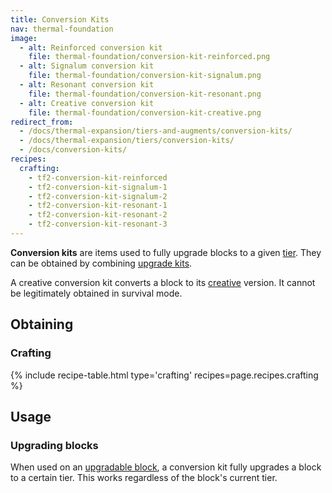 ```yaml
---
title: Conversion Kits
nav: thermal-foundation
image:
  - alt: Reinforced conversion kit
    file: thermal-foundation/conversion-kit-reinforced.png
  - alt: Signalum conversion kit
    file: thermal-foundation/conversion-kit-signalum.png
  - alt: Resonant conversion kit
    file: thermal-foundation/conversion-kit-resonant.png
  - alt: Creative conversion kit
    file: thermal-foundation/conversion-kit-creative.png
redirect_from:
  - /docs/thermal-expansion/tiers-and-augments/conversion-kits/
  - /docs/thermal-expansion/tiers/conversion-kits/
  - /docs/conversion-kits/
recipes:
  crafting:
    - tf2-conversion-kit-reinforced
    - tf2-conversion-kit-signalum-1
    - tf2-conversion-kit-signalum-2
    - tf2-conversion-kit-resonant-1
    - tf2-conversion-kit-resonant-2
    - tf2-conversion-kit-resonant-3
---
```


**Conversion kits** are items used to fully upgrade blocks to a given
[tier](/docs/thermal-foundation/tiers/). They can be obtained by combining [upgrade
kits](/docs/thermal-foundation/upgrade-kits/).

A creative conversion kit converts a block to its
[creative](/docs/thermal-foundation/tiers/#list-of-tiers) version. It cannot be legitimately
obtained in survival mode.


Obtaining
---------

### Crafting
{% include recipe-table.html type='crafting' recipes=page.recipes.crafting %}


Usage
-----

### Upgrading blocks
When used on an [upgradable block](/docs/thermal-foundation/tiers/#upgrading), a conversion kit
fully upgrades a block to a certain tier. This works regardless of the block's
current tier.
